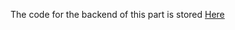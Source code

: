 The code for the backend of this part is stored [Here](https://github.com/YB-BigSwan/FullStackOpen_Part3)
